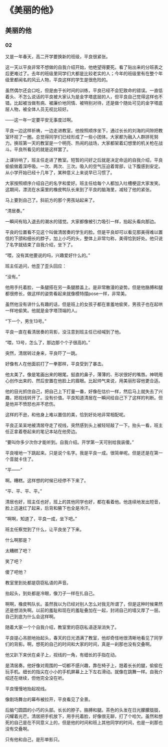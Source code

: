 # 《美丽的他》
## 美丽的他
### 02
又是一年春天，高二开学要换新的班级，平良很紧张。

这一天以平良非常不想做的自我介绍开始，他绝望得要死。看了贴出来的分班表之后更难过了。去年的班级里同学们大都是比较老实的人；今年的班级里有在整个年级里都闻名的风云人物，平良这样的学生是很危险的。

虽然偶尔还会口吃，但是由于长时间的训练，平良已经不会犯致命的错误。一直低着头、不怎么说话的平良被大家认为是金字塔底层的人，但平良自己觉得这样也不错。比起被当做有病、被廉价地同情、被特别对待，还是做个随处可见的金字塔底层人物，被全体人员无视比较好。

——这一年一定要平安无事度过啊。

平良一边这样祈祷，一边走进教室。他按照顺序坐下，通过长长的刘海的间隙把教室环视了一圈。总觉得同学们已经形成了一些小团体。大家都为融入人群拼死努力。换班第一天的教室是一个明亮、热闹的战场，大家都架着幻想里的机关枪在战斗。平良所看见的就是这样罢了。

上课铃响了，班主任走进了教室。短暂的问好之后就是决定命运的自我介绍，平良偷偷做着深呼吸。一次、两次、三次。吸入的空气压迫着胃部，让下腹感到安定。从小学开始已经十几年了，某种意义上来说早已习惯了。

大家按照顺序介绍自己的名字和爱好。班主任给每个人都加入吐槽梗逗大家发笑。这期间，漂流在水渠里的橡皮鸭队长来到了平良的脑海里，减轻了他的紧张。

马上要到自己了。斜前方的那个男孩站起来了。

“清居奏。”

一瞬间有陷入退去的潮水的错觉。大家都像被引力吸引一样，抬起头看向那边。

平良的位置看不见这个叫做清居奏的学生的脸。但是平良却可以看见那美得难以置信的下颌和细长的脖子，加上小巧的头，整体上非常匀称，美得恰到好处。他只说了名字就结束了自我介绍，坐下了。

“喂，没有其他要说的吗，兴趣爱好什么的。”

班主任追问，他歪了歪头回应：

“没有。”

他用手托着脸，一条腿搭在另一条腿膝盖上。是非常散漫的姿势。但是他胳膊和腿都很修长，做这样的姿势看起来就像模特摆pose一样，非常美。

虽然他没有讲什么有趣的话，但是班上的女孩子都在害羞地偷笑，男孩子也在起哄一样地偷笑。他就是金字塔顶端的人。

“下一个，男生13号。”

平良一直在看清居奏的背影，没注意到班主任已经喊到了他。

“喂，13号，怎么了，那边那个个子很高的。”

突然，清居转过身来，平良吓了一跳。

好像有人在他面前打了一拳那样，平良受到了暴击。

他太美了。像是笔画出来的眼尾。挺直的鼻子，薄薄的、形状很好的嘴唇。神明用心创作出来的、然后安置在他脸上的眉眼。比起帅气来说，用美丽形容他更合适。

他的目光抓住自己，把自己上下打量一番，好像在估价一样，然后马上就失去了兴趣，把视线转开了。没有价值。平良知道清居在一瞬间给自己下了这样的判断。但是他并不愤怒也并不悲伤。

这样的不逊，和他身上难以置信的美，恰到好处地非常相配呢。

平良正呆呆地被清居夺走了视线，突然感到头上被轻轻敲了一下。抬头一看，班主任正拿着卷起来的笔记本站在他旁边。

“要叫你多少次你才能听到。自我介绍。开学第一天可别给我装傻。”

平良嗖地一下跳起来。只是说个名字。我是平良一成。很简单呢。但是还是在第一个音就卡住了。

“平——”

啊。糟糕。这样想的时候已经停不下来了。

“平、平、平、平。”

清居也好，班主任也好，班上的其他同学也好，都在看着他。他连续地发出短音，脸上迅速红了起来，后背和腋下也全是冷汗。

“啊啊，知道了，平良一成，坐下吧。”

班主任察觉到了什么，让平良坐了下来。

什么啊那是？

太糟糕了吧？

笑了吧？

傻了吧他？

教室里到处都是窃窃私语的声音。

抬起头，到处都是冷眼，像刀子一样在扎自己。

啊啊，橡皮鸭队长。虽然我以为已经对别人怎么对我无所谓了，但是这种时候果然还是想消失啊。以前的羞耻和现在的羞耻叠加在一起，封闭自己的墙又厚了一层。自己到底为什么会这样啊。

随着大家一个个自我介绍，教室里的窃窃私语逐渐消失了。

平良提心吊胆地抬起头，春天的日光洒满了教室，他却奇怪地很清晰地看见了同学们的背影。啊，想死的自己的时间和大家的时间，真是一刹那也没有交叠啊。

他又趴下来伏在桌子上，视线的一角，有细长的手指在动。

是清居奏。他好像对周围的一切都不感兴趣，靠在椅子上，翘着长长的腿，偷偷在玩手机。细长的指尖在小小的手机屏幕上上下左右滑动。就像在跳舞一样。自我介绍还在继续，但他完全没在听。

平良慢慢地抬起视线。

像剧场舞台的幕布被拉开，平良看见了全景。

后脑勺圆圆的小巧的头部。长长的脖子。胳膊和腿。茶色的头发在日光朦朦胧胧，闪耀着光芒。清居把手机放下，用手托着脸，好像很无聊，打了个哈欠。虽然和想死的自己是在不同意义上的，但是他的时间和班上其他同学的时间，也是一刹那也没有交叠啊。

只有他和自己，是形单影只。
